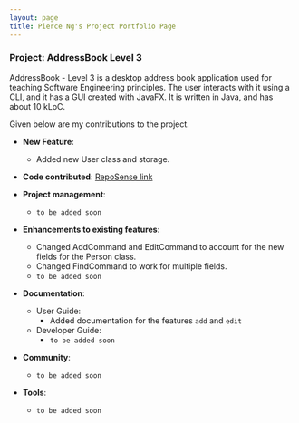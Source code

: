 ```yaml
---
layout: page
title: Pierce Ng's Project Portfolio Page
---
```


### Project: AddressBook Level 3

AddressBook - Level 3 is a desktop address book application used for teaching Software Engineering principles. The user interacts with it using a CLI, and it has a GUI created with JavaFX. It is written in Java, and has about 10 kLoC.

Given below are my contributions to the project.

* **New Feature**:
  * Added new User class and storage.


* **Code contributed**: [RepoSense link](https://nus-cs2103-ay2223s2.github.io/tp-dashboard/?search=igezt&breakdown=true)

* **Project management**:
  * `to be added soon`

* **Enhancements to existing features**:
  * Changed AddCommand and EditCommand to account for the new fields for the Person class.
  * Changed FindCommand to work for multiple fields.
  * `to be added soon`

* **Documentation**:
  * User Guide:
    * Added documentation for the features `add` and `edit`
  * Developer Guide:
    * `to be added soon`

* **Community**:
  * `to be added soon`

* **Tools**:
  * `to be added soon`

